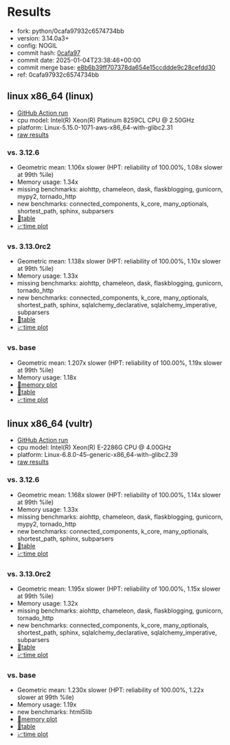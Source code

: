 # Results

- fork: python/0cafa97932c6574734bb
- version: 3.14.0a3+
- config: NOGIL
- commit hash: [0cafa97](https://github.com/python/cpython/commit/0cafa97)
- commit date: 2025-01-04T23:38:46+00:00
- commit merge base: [e8b6b39ff707378da654e15ccddde9c28cefdd30](https://github.com/python/cpython/commit/e8b6b39ff707378da654e15ccddde9c28cefdd30)
- ref: 0cafa97932c6574734bb

## linux x86_64 (linux)

- [GitHub Action run](https://github.com/facebookexperimental/free-threading-benchmarking/actions/runs/12614836491)
- cpu model: Intel(R) Xeon(R) Platinum 8259CL CPU @ 2.50GHz
- platform: Linux-5.15.0-1071-aws-x86_64-with-glibc2.31
- [raw results](bm-20250104-linux-x86_64-python-0cafa97932c6574734bb-3.14.0a3%2B-0cafa97.json)

### vs. 3.12.6

- Geometric mean: 1.106x slower (HPT: reliability of 100.00%, 1.08x slower at 99th %ile)
- Memory usage: 1.34x
- missing benchmarks: aiohttp, chameleon, dask, flaskblogging, gunicorn, mypy2, tornado_http
- new benchmarks: connected_components, k_core, many_optionals, shortest_path, sphinx, subparsers
- [📄table](bm-20250104-linux-x86_64-python-0cafa97932c6574734bb-3.14.0a3%2B-0cafa97-vs-3.12.6.md)
- [📈time plot](bm-20250104-linux-x86_64-python-0cafa97932c6574734bb-3.14.0a3%2B-0cafa97-vs-3.12.6.svg)

### vs. 3.13.0rc2

- Geometric mean: 1.138x slower (HPT: reliability of 100.00%, 1.10x slower at 99th %ile)
- Memory usage: 1.33x
- missing benchmarks: aiohttp, chameleon, dask, flaskblogging, gunicorn, tornado_http
- new benchmarks: connected_components, k_core, many_optionals, shortest_path, sphinx, sqlalchemy_declarative, sqlalchemy_imperative, subparsers
- [📄table](bm-20250104-linux-x86_64-python-0cafa97932c6574734bb-3.14.0a3%2B-0cafa97-vs-3.13.0rc2.md)
- [📈time plot](bm-20250104-linux-x86_64-python-0cafa97932c6574734bb-3.14.0a3%2B-0cafa97-vs-3.13.0rc2.svg)

### vs. base

- Geometric mean: 1.207x slower (HPT: reliability of 100.00%, 1.19x slower at 99th %ile)
- Memory usage: 1.18x
- [🧠memory plot](bm-20250104-linux-x86_64-python-0cafa97932c6574734bb-3.14.0a3%2B-0cafa97-vs-base-mem.svg)
- [📄table](bm-20250104-linux-x86_64-python-0cafa97932c6574734bb-3.14.0a3%2B-0cafa97-vs-base.md)
- [📈time plot](bm-20250104-linux-x86_64-python-0cafa97932c6574734bb-3.14.0a3%2B-0cafa97-vs-base.svg)

## linux x86_64 (vultr)

- [GitHub Action run](https://github.com/facebookexperimental/free-threading-benchmarking/actions/runs/12614836491)
- cpu model: Intel(R) Xeon(R) E-2286G CPU @ 4.00GHz
- platform: Linux-6.8.0-45-generic-x86_64-with-glibc2.39
- [raw results](bm-20250104-vultr-x86_64-python-0cafa97932c6574734bb-3.14.0a3%2B-0cafa97.json)

### vs. 3.12.6

- Geometric mean: 1.168x slower (HPT: reliability of 100.00%, 1.14x slower at 99th %ile)
- Memory usage: 1.33x
- missing benchmarks: aiohttp, chameleon, dask, flaskblogging, gunicorn, mypy2, tornado_http
- new benchmarks: connected_components, k_core, many_optionals, shortest_path, sphinx, subparsers
- [📄table](bm-20250104-vultr-x86_64-python-0cafa97932c6574734bb-3.14.0a3%2B-0cafa97-vs-3.12.6.md)
- [📈time plot](bm-20250104-vultr-x86_64-python-0cafa97932c6574734bb-3.14.0a3%2B-0cafa97-vs-3.12.6.svg)

### vs. 3.13.0rc2

- Geometric mean: 1.195x slower (HPT: reliability of 100.00%, 1.15x slower at 99th %ile)
- Memory usage: 1.32x
- missing benchmarks: aiohttp, chameleon, dask, flaskblogging, gunicorn, tornado_http
- new benchmarks: connected_components, k_core, many_optionals, shortest_path, sphinx, sqlalchemy_declarative, sqlalchemy_imperative, subparsers
- [📄table](bm-20250104-vultr-x86_64-python-0cafa97932c6574734bb-3.14.0a3%2B-0cafa97-vs-3.13.0rc2.md)
- [📈time plot](bm-20250104-vultr-x86_64-python-0cafa97932c6574734bb-3.14.0a3%2B-0cafa97-vs-3.13.0rc2.svg)

### vs. base

- Geometric mean: 1.230x slower (HPT: reliability of 100.00%, 1.22x slower at 99th %ile)
- Memory usage: 1.19x
- new benchmarks: html5lib
- [🧠memory plot](bm-20250104-vultr-x86_64-python-0cafa97932c6574734bb-3.14.0a3%2B-0cafa97-vs-base-mem.svg)
- [📄table](bm-20250104-vultr-x86_64-python-0cafa97932c6574734bb-3.14.0a3%2B-0cafa97-vs-base.md)
- [📈time plot](bm-20250104-vultr-x86_64-python-0cafa97932c6574734bb-3.14.0a3%2B-0cafa97-vs-base.svg)

